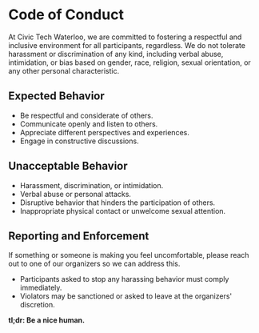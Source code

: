 # Code of Conduct

At Civic Tech Waterloo, we are committed to fostering a respectful and inclusive environment for all participants, regardless. We do not tolerate harassment or discrimination of any kind, including verbal abuse, intimidation, or bias based on gender, race, religion, sexual orientation, or any other personal characteristic.

## Expected Behavior
- Be respectful and considerate of others.
- Communicate openly and listen to others.
- Appreciate different perspectives and experiences.
- Engage in constructive discussions.

## Unacceptable Behavior
- Harassment, discrimination, or intimidation.
- Verbal abuse or personal attacks.
- Disruptive behavior that hinders the participation of others.
- Inappropriate physical contact or unwelcome sexual attention.

## Reporting and Enforcement
If something or someone is making you feel uncomfortable, please reach out to one of our organizers so we can address this.

- Participants asked to stop any harassing behavior must comply immediately.
- Violators may be sanctioned or asked to leave at the organizers' discretion.

**tl;dr: Be a nice human.**